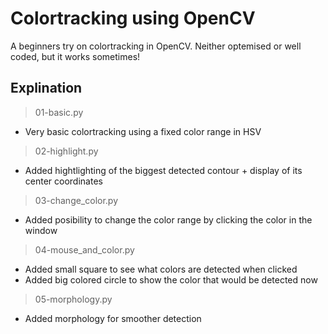 # Colortracking using OpenCV

A beginners try on colortracking in OpenCV. Neither optemised or well coded, but it works sometimes!

## Explination

> 01-basic.py
- Very basic colortracking using a fixed color range in HSV

> 02-highlight.py
- Added hightlighting of the biggest detected contour + display of its center coordinates

> 03-change_color.py
- Added posibility to change the color range by clicking the color in the window

> 04-mouse_and_color.py
- Added small square to see what colors are detected when clicked
- Added big colored circle to show the color that would be detected now

> 05-morphology.py
- Added morphology for smoother detection

